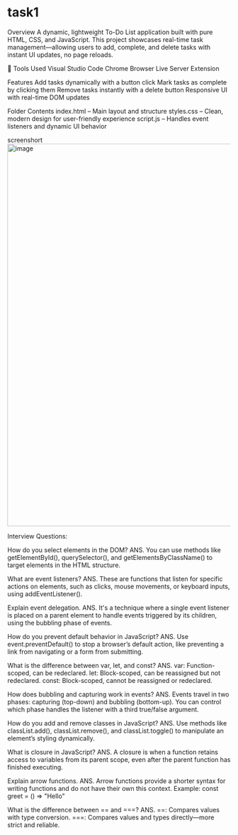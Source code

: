 # task1
Overview
A dynamic, lightweight To-Do List application built with pure HTML, CSS, and JavaScript. This project showcases real-time task management—allowing users to add, complete, and delete tasks with instant UI updates, no page reloads.

🔧 Tools Used
Visual Studio Code
Chrome Browser
Live Server Extension

Features
Add tasks dynamically with a button click
Mark tasks as complete by clicking them
Remove tasks instantly with a delete button
Responsive UI with real-time DOM updates

 Folder Contents
index.html – Main layout and structure
styles.css – Clean, modern design for user-friendly experience
script.js – Handles event listeners and dynamic UI behavior

screenshort
<img width="1913" height="861" alt="image" src="https://github.com/user-attachments/assets/31711696-ae3c-4c40-9160-ee73a0498fe3" />


Interview Questions:

How do you select elements in the DOM? ANS. You can use methods like getElementById(), querySelector(), and getElementsByClassName() to target elements in the HTML structure.

What are event listeners? ANS. These are functions that listen for specific actions on elements, such as clicks, mouse movements, or keyboard inputs, using addEventListener().

Explain event delegation. ANS. It's a technique where a single event listener is placed on a parent element to handle events triggered by its children, using the bubbling phase of events.

How do you prevent default behavior in JavaScript? ANS. Use event.preventDefault() to stop a browser’s default action, like preventing a link from navigating or a form from submitting.

What is the difference between var, let, and const? ANS. var: Function-scoped, can be redeclared. let: Block-scoped, can be reassigned but not redeclared. const: Block-scoped, cannot be reassigned or redeclared.

How does bubbling and capturing work in events? ANS. Events travel in two phases: capturing (top-down) and bubbling (bottom-up). You can control which phase handles the listener with a third true/false argument.

How do you add and remove classes in JavaScript? ANS. Use methods like classList.add(), classList.remove(), and classList.toggle() to manipulate an element’s styling dynamically.

What is closure in JavaScript? ANS. A closure is when a function retains access to variables from its parent scope, even after the parent function has finished executing.

Explain arrow functions. ANS. Arrow functions provide a shorter syntax for writing functions and do not have their own this context. Example: const greet = () => "Hello"

What is the difference between == and ===? ANS. ==: Compares values with type conversion. ===: Compares values and types directly—more strict and reliable.
